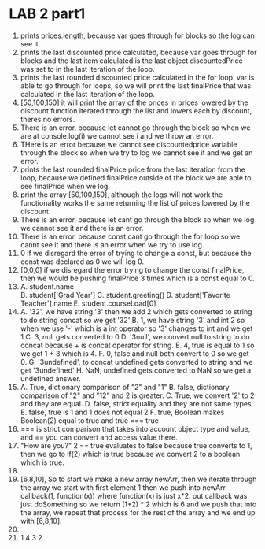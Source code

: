 # LAB 2 part1

1. prints prices.length, because var goes through for blocks so the log can see it.
2. prints the last discounted price calculated, because var goes through for blocks and the last item calculated is the last object discountedPrice was set to in the last iteration of the loop.
3. prints the last rounded discounted price calculated in the for loop. var is able to go through  for loops, so we will print the last finalPrice that was calculated in the last iteration of the loop.
4. [50,100,150] it will print the array of the prices in prices lowered by the discount function iterated through the list and lowers each by discount, theres no errors.
5. There is an error, because let cannot go through the block so when we are at console.log(i) we cannot see i and we throw an error.
6. THere is an error because we cannot see discountedprice variable through the block so when we try to log we cannot see it and we get an error.
7. prints the last rounded finalPrice price from the last iteration from the loop, because we defined finalPrice outside of the block we are able to see finalPrice when we log.
8. print the array [50,100,150], although the logs will not work the functionality works the same returning the list of prices lowered by the discount.
9. There is an error, because let cant go through the block so when we log we cannot see it and there is an error.
10. There is an error, because const cant go through the for loop so we cannt see it and there is an error when we try to use log.
11. 0 if we disregard the error of trying to change a const, but because the const was declared as 0 we will log 0.
12. [0,0,0] if we disregard the error trying to change the const finalPrice, then we would be pushing finalPrice 3 times which is a const equal to 0.
13. A. student.name  
    B. student['Grad Year'] 
    C. student.greeting() 
    D. student['Favorite Teacher'].name 
    E. student.courseLoad[0]
14. A. '32', we have string '3' then we add 2 which gets converted to string to do string concat so we get '32'
    B. 1, we have string '3' and int 2 so when we use '-' which is a int operator so '3' changes to int and we get 1
    C. 3, null gets converted to 0
    D. '3null', we convert null to string to do concat because + is concat operator for string.
    E. 4, true is equal to 1 so we get 1 + 3 which is 4.
    F.  0, false and null both convert to 0 so we get 0.
    G. '3undefined', to concat undefined gets converted to string and we get '3undefined'
    H. NaN, undefined gets converted to NaN so we get a undefined answer.
15. A. True, dictionary comparison of "2" and "1"
    B. false, dictionary comparison of "2" and "12" and 2 is greater.
    C. True, we convert '2' to 2 and they are equal.
    D. false, strict equality and they are not same types.
    E. false, true is 1 and 1 does not equal 2
    F. true, Boolean makes Boolean(2) equal to true and true === true
16. === is strict comparison that takes into account object type and value, and == you can convert and access value there.
17. "How are you?" 2 == true evaluates to false because true converts to 1, then we go to if(2) which is true because we convert 2 to a boolean which is true.
18. 
19. [6,8,10], So to start we make a new array newArr, then we iterate through the array we start with first element 1 then we push into newArr callback(1, function(x)) where function(x) is just x*2. out callback was just doSomething so we return (1+2) * 2 which is 6 and we push that into the array, we repeat that process for the rest of the array and we end up with [6,8,10].
20. 
21. 1
    4
    3
    2

